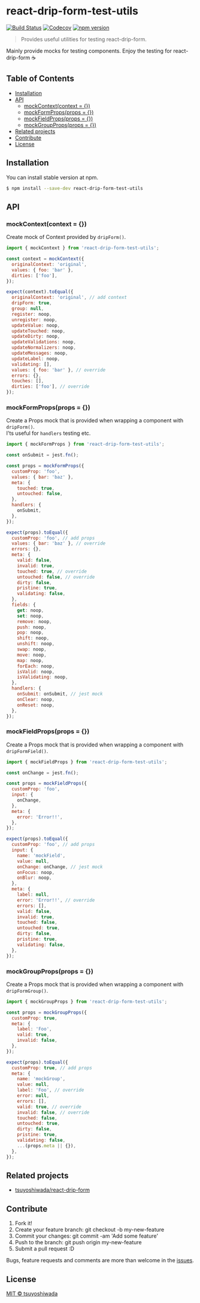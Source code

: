 # react-drip-form-test-utils

[![Build Status](http://img.shields.io/travis/tsuyoshiwada/react-drip-form-test-utils.svg?style=flat-square)](https://travis-ci.org/tsuyoshiwada/react-drip-form-test-utils)
[![Codecov](https://img.shields.io/codecov/c/github/tsuyoshiwada/react-drip-form-test-utils.svg?style=flat-square)](https://codecov.io/gh/tsuyoshiwada/react-drip-form-test-utils)
[![npm version](https://img.shields.io/npm/v/react-drip-form-test-utils.svg?style=flat-square)](http://badge.fury.io/js/react-drip-form-test-utils)

> Provides useful utilities for testing react-drip-form.

Mainly provide mocks for testing components. Enjoy the testing for react-drip-form :coffee:


## Table of Contents


<!-- vim-markdown-toc Redcarpet -->
* [Installation](#installation)
* [API](#api)
  * [mockContext(context = {})](#mockcontext-context)
  * [mockFormProps(props = {})](#mockformprops-props)
  * [mockFieldProps(props = {})](#mockfieldprops-props)
  * [mockGroupProps(props = {})](#mockgroupprops-props)
* [Related projects](#related-projects)
* [Contribute](#contribute)
* [License](#license)

<!-- vim-markdown-toc -->




## Installation

You can install stable version at npm.

```bash
$ npm install --save-dev react-drip-form-test-utils
```




## API


### mockContext(context = {})

Create mock of Context provided by `dripForm()`.

```javascript
import { mockContext } from 'react-drip-form-test-utils';

const context = mockContext({
  originalContext: 'original',
  values: { foo: 'bar' },
  dirties: ['foo'],
});

expect(context).toEqual({
  originalContext: 'original', // add context
  dripForm: true,
  group: null,
  register: noop,
  unregister: noop,
  updateValue: noop,
  updateTouched: noop,
  updateDirty: noop,
  updateValidations: noop,
  updateNormalizers: noop,
  updateMessages: noop,
  updateLabel: noop,
  validating: [],
  values: { foo: 'bar' }, // override
  errors: {},
  touches: [],
  dirties: ['foo'], // override
});
```


### mockFormProps(props = {})

Create a Props mock that is provided when wrapping a component with `dripForm()`.  
I'ts useful for `handlers` testing etc.

```javascript
import { mockFormProps } from 'react-drip-form-test-utils';

const onSubmit = jest.fn();

const props = mockFormProps({
  customProp: 'foo',
  values: { bar: 'baz' },
  meta: {
    touched: true,
    untouched: false,
  },
  handlers: {
    onSubmit,
  },
});

expect(props).toEqual({
  customProp: 'foo', // add props
  values: { bar: 'baz' }, // override
  errors: {},
  meta: {
    valid: false,
    invalid: true,
    touched: true, // override
    untouched: false, // override
    dirty: false,
    pristine: true,
    validating: false,
  },
  fields: {
    get: noop,
    set: noop,
    remove: noop,
    push: noop,
    pop: noop,
    shift: noop,
    unshift: noop,
    swap: noop,
    move: noop,
    map: noop,
    forEach: noop,
    isValid: noop,
    isValidating: noop,
  },
  handlers: {
    onSubmit: onSubmit, // jest mock
    onClear: noop,
    onReset: noop,
  },
});
```


### mockFieldProps(props = {})

Create a Props mock that is provided when wrapping a component with `dripFormField()`.

```javascript
import { mockFieldProps } from 'react-drip-form-test-utils';

const onChange = jest.fn();

const props = mockFieldProps({
  customProp: 'foo',
  input: {
    onChange,
  },
  meta: {
    error: 'Error!!',
  },
});

expect(props).toEqual({
  customProp: 'foo', // add props
  input: {
    name: 'mockField',
    value: null,
    onChange: onChange, // jest mock
    onFocus: noop,
    onBlur: noop,
  },
  meta: {
    label: null,
    error: 'Error!!', // override
    errors: [],
    valid: false,
    invalid: true,
    touched: false,
    untouched: true,
    dirty: false,
    pristine: true,
    validating: false,
  },
});
```


### mockGroupProps(props = {})

Create a Props mock that is provided when wrapping a component with `dripFormGroup()`.

```javascript
import { mockGroupProps } from 'react-drip-form-test-utils';

const props = mockGroupProps({
  customProp: true,
  meta: {
    label: 'Foo',
    valid: true,
    invalid: false,
  },
});

expect(props).toEqual({
  customProp: true, // add props
  meta: {
    name: 'mockGroup',
    value: null,
    label: 'Foo', // override
    error: null,
    errors: [],
    valid: true, // override
    invalid: false, // override
    touched: false,
    untouched: true,
    dirty: false,
    pristine: true,
    validating: false,
    ...(props.meta || {}),
  },
});
```


## Related projects

* [tsuyoshiwada/react-drip-form](https://github.com/tsuyoshiwada/react-drip-form)




## Contribute

1. Fork it!
1. Create your feature branch: git checkout -b my-new-feature
1. Commit your changes: git commit -am 'Add some feature'
1. Push to the branch: git push origin my-new-feature
1. Submit a pull request :D

Bugs, feature requests and comments are more than welcome in the [issues](https://github.com/tsuyoshiwada/react-drip-form-test-utils/issues).




## License

[MIT © tsuyoshiwada](./LICENSE)

